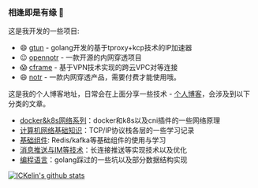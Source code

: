 ### 相逢即是有缘 👋

这是我开发的一些项目:

- 😄 [gtun](https://github.com/ICKelin/gtun) - golang开发的基于tproxy+kcp技术的IP加速器
- 😉 [opennotr](https://github.com/ICKelin/opennotr) - 一款开源的内网穿透项目
- 😱 [cframe](https://github.com/ICKelin/cframe) - 基于VPN技术实现的跨云VPC对等连接
- 😄 [notr](http://www.notr.tech) - 一款内网穿透产品，需要付费才能使用哦。

这是我的个人博客地址，日常会在上面分享一些技术 - [个人博客](https://github.com/ICKelin/article)，会涉及到以下分类的文章。

- [docker&k8s网络系列](https://github.com/ICKelin/article#docker&k8s网络)：docker和k8s以及cni插件的一些网络原理
- [计算机网络基础知识](https://github.com/ICKelin/article#网络基础知识)：TCP/IP协议栈各层的一些学习记录
- [基础组件](https://github.com/ICKelin/article#基础组件): Redis/kafka等基础组件的使用与学习
- [消息推送与IM等技术](https://github.com/ICKelin/article#消息推送与IM)：长连接推送等实现技术以及优化
- [编程语言](https://github.com/ICKelin/article#编程语言)：golang踩过的一些坑以及部分数据结构实现

[![ICKelin's github stats](https://github-readme-stats.vercel.app/api?username=ICKelin&theme=nightowl)](https://github.com/ICKelin)
